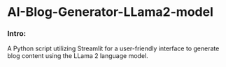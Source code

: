 # AI-Blog-Generator-LLama2-model

### Intro: 
A Python script utilizing Streamlit for a user-friendly interface to generate blog content using the LLama 2 language model.
